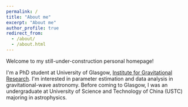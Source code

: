 ```yaml
---
permalink: /
title: "About me"
excerpt: "About me"
author_profile: true
redirect_from: 
  - /about/
  - /about.html
---
```

Welcome to my still-under-construction personal homepage!

I'm a PhD student at University of Glasgow, [Institute for Gravitational Research](http://www.physics.gla.ac.uk/igr/index.php). I'm interested in parameter estimation and data analysis in gravitational-wave astronomy. Before coming to Glasgow, I was an undergraduate at University of Science and Technology of China (USTC) majoring in astrophysics. 

